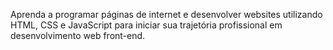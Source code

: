 Aprenda a programar páginas de internet e desenvolver websites utilizando HTML, CSS e JavaScript para iniciar sua trajetória profissional em desenvolvimento web front-end.
